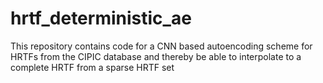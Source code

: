 # hrtf_deterministic_ae
This repository contains code for a CNN based autoencoding scheme for HRTFs from the CIPIC database and thereby be able to interpolate to a complete HRTF from a sparse HRTF set
